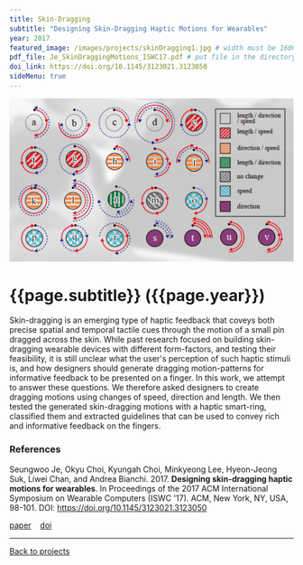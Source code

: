 ```yaml
---
title: Skin-Dragging 
subtitle: "Designing Skin-Dragging Haptic Motions for Wearables"
year: 2017
featured_image: /images/projects/skinDragging1.jpg # width must be 1600px	
pdf_file: Je_SkinDraggingMotions_ISWC17.pdf # put file in the directory FILES
doi_link: https://doi.org/10.1145/3123021.3123050
sideMenu: true
---
```



<div class="gallery" data-columns="1">
	<img src="/images/projects/skinDragging2.jpg">
</div>


<!-- <iframe width="560" height="315" src="https://www.youtube.com/embed/rwC8DR7krq8" frameborder="0" allow="accelerometer; autoplay; encrypted-media; gyroscope; picture-in-picture" allowfullscreen></iframe> -->


<!-- DO NOT CHANGE MANUALLY -->
# {{page.subtitle}} ({{page.year}})

Skin-dragging is an emerging type of haptic feedback that coveys both precise spatial and temporal tactile cues through the motion of a small pin dragged across the skin. While past research focused on building skin-dragging wearable devices with different form-factors, and testing their feasibility, it is still unclear what the user's perception of such haptic stimuli is, and how designers should generate dragging motion-patterns for informative feedback to be presented on a finger. In this work, we attempt to answer these questions. We therefore asked designers to create dragging motions using changes of speed, direction and length. We then tested the generated skin-dragging motions with a haptic smart-ring, classified them and extracted guidelines that can be used to convey rich and informative feedback on the fingers.


### References

Seungwoo Je, Okyu Choi, Kyungah Choi, Minkyeong Lee, Hyeon-Jeong Suk, Liwei Chan, and Andrea Bianchi. 2017. **Designing skin-dragging haptic motions for wearables**. In Proceedings of the 2017 ACM International Symposium on Wearable Computers (ISWC '17). ACM, New York, NY, USA, 98-101. DOI: https://doi.org/10.1145/3123021.3123050

<!-- DO NOT CHANGE MANUALLY -->
<a href="http://makinteract.kaist.ac.kr/files/{{ page.year }}/{{ page.pdf_file }}" target="_blank">paper</a>&nbsp;&nbsp;&nbsp;
<a href="{{ page.doi_link }}" target="_blank">doi</a>

--- 

<a href="/index.html" class="button button--large">Back to projects</a>